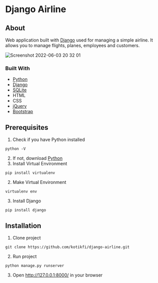 # Django Airline
## About
Web application built with [Django](https://www.djangoproject.com/) used for managing a simple airline. It allows you to manage flights, planes, employees and customers. 

![Screenshot 2022-06-03 20 32 01](https://user-images.githubusercontent.com/101512405/171925278-080e8885-36f0-464d-b3a3-2d0b97bb2776.png)
### Built With
* [Python](https://www.python.org/)
* [Django](https://www.djangoproject.com/)
* [SQLite](https://www.sqlite.org/)
* HTML
* CSS
* [jQuery](https://jquery.com/)
* [Bootstrap](https://getbootstrap.com/)
## Prerequisites
1. Check if you have Python installed
```
python -V
```
2. If not, download [Python](https://www.python.org/downloads/)
3. Install Virtual Environment
```
pip install virtualenv
```
2. Make Virtual Environment
```
virtualenv env
```
3. Install Django
```
pip install django
```
## Installation
1. Clone project
```
git clone https://github.com/kotikfi/django-airline.git
```
2. Run project
```
python manage.py runserver 
```
3. Open http://127.0.0.1:8000/ in your browser
